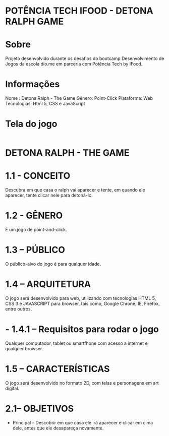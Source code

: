 # POTÊNCIA TECH IFOOD - DETONA RALPH GAME

# Sobre
Projeto desenvolvido durante os desafios do bootcamp Desenvolvimento de Jogos da escola dio.me em parceria com Potência Tech by IFood.

# Informações
Nome : Detona Ralph - The Game
Gênero: Point-Click
Plataforma: Web
Tecnologias: Html 5, CSS e JavaScript

# Tela do jogo

<div>
<img src="assets/img/detonaralphscreen.png.png" alt="">
</div>

# DETONA RALPH - THE GAME

# 1.1 - CONCEITO
Descubra em que casa o ralph vai aparecer e tente, em quando ele aparecer, tente clicar nele para detoná-lo.

# 1.2 - GÊNERO
É um jogo de point-and-click.

# 1.3 – PÚBLICO
O público-alvo do jogo é para qualquer idade. 

# 1.4 – ARQUITETURA
O jogo será desenvolvido para web, utilizando com tecnologias HTML 5, CSS 3 e JAVASCRIPT para browser, tais como, Google Chrone, IE, Firefox, entre outros.

# - 1.4.1 – Requisitos para rodar o jogo
Qualquer computador, tablet ou smartfhone com acesso a internet e qualquer browser.

# 1.5 – CARACTERÍSTICAS
O jogo será desenvolvido no formato 2D, com telas e personagens em art digital.

# 2.1– OBJETIVOS
 - Principal – Descobrir em que casa ele irá aparecer e clicar em cima dele, antes que ele desapareça novamente.


